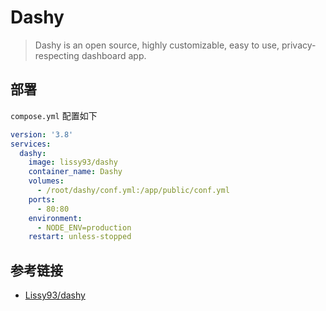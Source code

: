 # Dashy

> Dashy is an open source, highly customizable, easy to use, privacy-respecting dashboard app.

## 部署

`compose.yml` 配置如下

```yml
version: '3.8'
services:
  dashy:
    image: lissy93/dashy
    container_name: Dashy
    volumes:
      - /root/dashy/conf.yml:/app/public/conf.yml
    ports:
      - 80:80
    environment:
      - NODE_ENV=production
    restart: unless-stopped
```

## 参考链接

- [Lissy93/dashy](https://github.com/Lissy93/dashy)
